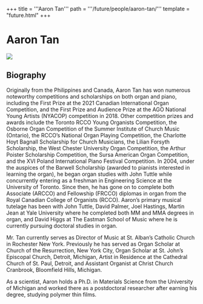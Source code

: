 +++
title = '''Aaron Tan'''
path = '''/future/people/aaron-tan/'''
template = "future.html"
+++

<h1>Aaron Tan</h1>

<img class="speaker-photo" src="https://custom.cvent.com/C3A4539B19F74ABCB6FCE437F6BC0A74/files/event/910aaf2914d44586a56fbd0b3b2c31c0/57ab634677204d78be5ea2a2a49b4efa.png">
<h2>Biography</h2>
<p>Originally from the Philippines and Canada, Aaron Tan has won numerous noteworthy competitions and scholarships on both organ and piano, including the First Prize at the 2021 Canadian International Organ Competition, and the First Prize and Audience Prize at the AGO National Young Artists (NYACOP) competition in 2018.  Other competition prizes and awards include the Toronto RCCO Young Organists Competition, the Osborne Organ Competition of the Summer Institute of Church Music (Ontario), the RCCO’s National Organ Playing Competition, the Charlotte Hoyt Bagnall Scholarship for Church Musicians, the Lilian Forsyth Scholarship, the West Chester University Organ Competition, the Arthur Poister Scholarship Competition, the Sursa American Organ Competition, and the XVI Poland International Piano Festival Competition.  
In 2004, under the auspices of the Barwell Scholarship (awarded to pianists interested in learning the organ), he began organ studies with John Tuttle while concurrently entering as a freshman in Engineering Science at the University of Toronto.  Since then, he has gone on to complete both Associate (ARCCO) and Fellowship (FRCCO) diplomas in organ from the Royal Canadian College of Organists (RCCO).  
Aaron’s primary musical tutelage has been with John Tuttle, David Palmer, Joel Hastings, Martin Jean at Yale University where he completed both MM and MMA degrees in organ, and David Higgs at The Eastman School of Music where he is currently pursuing doctoral studies in organ.

Mr. Tan currently serves as Director of Music at St. Alban’s Catholic Church in Rochester New York.  Previously he has served as Organ Scholar at Church of the Resurrection, New York City, Organ Scholar at St. John’s Episcopal Church, Detroit, Michigan, Artist in Residence at the Cathedral Church of St. Paul, Detroit, and Assistant Organist at Christ Church Cranbrook, Bloomfield Hills, Michigan.

As a scientist, Aaron holds a Ph.D. in Materials Science from the University of Michigan and worked there as a postdoctoral researcher after earning his degree, studying polymer thin films.</p>

